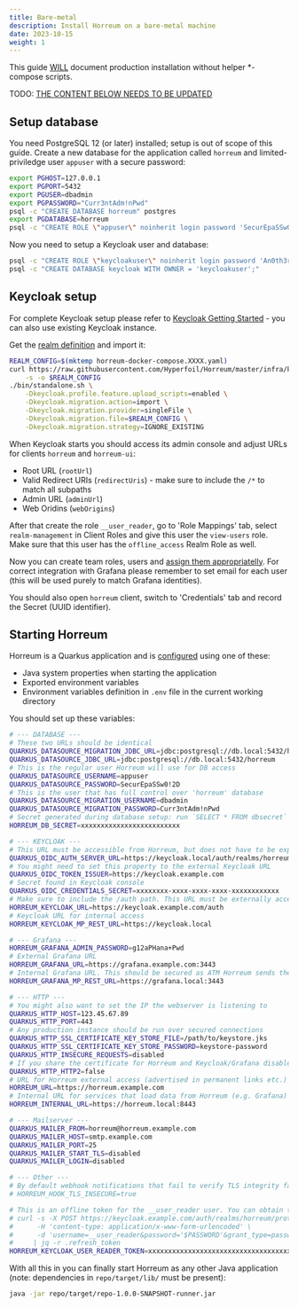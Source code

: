 ```yaml
---
title: Bare-metal
description: Install Horreum on a bare-metal machine
date: 2023-10-15
weight: 1
---
```



This guide [WILL](https://github.com/RedHatPerf/project-tracking/issues/393) document production installation without helper \*-compose scripts.

TODO: [THE CONTENT BELOW NEEDS TO BE UPDATED](https://github.com/RedHatPerf/project-tracking/issues/393)

## Setup database

You need PostgreSQL 12 (or later) installed; setup is out of scope of this guide. Create a new database for the application called `horreum` and limited-priviledge user `appuser` with a secure password:

```bash
export PGHOST=127.0.0.1
export PGPORT=5432
export PGUSER=dbadmin
export PGPASSWORD="Curr3ntAdm!nPwd"
psql -c "CREATE DATABASE horreum" postgres
export PGDATABASE=horreum
psql -c "CREATE ROLE \"appuser\" noinherit login password 'SecurEpaSSw0!2D';" postgres
```

Now you need to setup a Keycloak user and database:

```bash
psql -c "CREATE ROLE \"keycloakuser\" noinherit login password 'An0th3rPA55w0rD';"
psql -c "CREATE DATABASE keycloak WITH OWNER = 'keycloakuser';"
```

## Keycloak setup

For complete Keycloak setup please refer to [Keycloak Getting Started](https://www.keycloak.org/docs/latest/getting_started/index.html) - you can also use existing Keycloak instance.

Get the [realm definition](https://github.com/Hyperfoil/Horreum/blob/master/infra/keycloak-horreum.json) and import it:

```bash
REALM_CONFIG=$(mktemp horreum-docker-compose.XXXX.yaml)
curl https://raw.githubusercontent.com/Hyperfoil/Horreum/master/infra/keycloak-horreum.json \
    -s -o $REALM_CONFIG
./bin/standalone.sh \
    -Dkeycloak.profile.feature.upload_scripts=enabled \
    -Dkeycloak.migration.action=import \
    -Dkeycloak.migration.provider=singleFile \
    -Dkeycloak.migration.file=$REALM_CONFIG \
    -Dkeycloak.migration.strategy=IGNORE_EXISTING
```

When Keycloak starts you should access its admin console and adjust URLs for clients `horreum` and `horreum-ui`:

- Root URL (`rootUrl`)
- Valid Redirect URIs (`redirectUris`) - make sure to include the `/*` to match all subpaths
- Admin URL (`adminUrl`)
- Web Oridins (`webOrigins`)

After that create the role `__user_reader`, go to 'Role Mappings' tab, select `realm-management` in Client Roles and give this user the `view-users` role. Make sure that this user has the `offline_access` Realm Role as well.

Now you can create team roles, users and [assign them appropriatelly](user_management.html). For correct integration with Grafana please remember to set email for each user (this will be used purely to match Grafana identities).

You should also open `horreum` client, switch to 'Credentials' tab and record the Secret (UUID identifier).

## Starting Horreum

Horreum is a Quarkus application and is [configured](https://quarkus.io/guides/config#overriding-properties-at-runtime) using one of these:

- Java system properties when starting the application
- Exported environment variables
- Environment variables definition in `.env` file in the current working directory

You should set up these variables:

```bash
# --- DATABASE ---
# These two URLs should be identical
QUARKUS_DATASOURCE_MIGRATION_JDBC_URL=jdbc:postgresql://db.local:5432/horreum
QUARKUS_DATASOURCE_JDBC_URL=jdbc:postgresql://db.local:5432/horreum
# This is the regular user Horreum will use for DB access
QUARKUS_DATASOURCE_USERNAME=appuser
QUARKUS_DATASOURCE_PASSWORD=SecurEpaSSw0!2D
# This is the user that has full control over 'horreum' database
QUARKUS_DATASOURCE_MIGRATION_USERNAME=dbadmin
QUARKUS_DATASOURCE_MIGRATION_PASSWORD=Curr3ntAdm!nPwd
# Secret generated during database setup: run `SELECT * FROM dbsecret` as DB admin
HORREUM_DB_SECRET=xxxxxxxxxxxxxxxxxxxxxxxxx

# --- KEYCLOAK ---
# This URL must be accessible from Horreum, but does not have to be exposed to the world
QUARKUS_OIDC_AUTH_SERVER_URL=https://keycloak.local/auth/realms/horreum
# You might need to set this property to the external Keycloak URL
QUARKUS_OIDC_TOKEN_ISSUER=https://keycloak.example.com
# Secret found in Keycloak console
QUARKUS_OIDC_CREDENTIALS_SECRET=xxxxxxxx-xxxx-xxxx-xxxx-xxxxxxxxxxxx
# Make sure to include the /auth path. This URL must be externally accessible.
HORREUM_KEYCLOAK_URL=https://keycloak.example.com/auth
# Keycloak URL for internal access
HORREUM_KEYCLOAK_MP_REST_URL=https://keycloak.local

# --- Grafana ---
HORREUM_GRAFANA_ADMIN_PASSWORD=g12aPHana+Pwd
# External Grafana URL
HORREUM_GRAFANA_URL=https://grafana.example.com:3443
# Internal Grafana URL. This should be secured as ATM Horreum sends the credentials using Basic auth.
HORREUM_GRAFANA_MP_REST_URL=https://grafana.local:3443

# --- HTTP ---
# You might also want to set the IP the webserver is listening to
QUARKUS_HTTP_HOST=123.45.67.89
QUARKUS_HTTP_PORT=443
# Any production instance should be run over secured connections
QUARKUS_HTTP_SSL_CERTIFICATE_KEY_STORE_FILE=/path/to/keystore.jks
QUARKUS_HTTP_SSL_CERTIFICATE_KEY_STORE_PASSWORD=keystore-password
QUARKUS_HTTP_INSECURE_REQUESTS=disabled
# If you share the certificate for Horreum and Keycloak/Grafana disable HTTP/2 to avoid connection coalescing
QUARKUS_HTTP_HTTP2=false
# URL for Horreum external access (advertised in permanent links etc.)
HORREUM_URL=https://horreum.example.com
# Internal URL for services that load data from Horreum (e.g. Grafana)
HORREUM_INTERNAL_URL=https://horreum.local:8443

# --- Mailserver ---
QUARKUS_MAILER_FROM=horreum@horreum.example.com
QUARKUS_MAILER_HOST=smtp.example.com
QUARKUS_MAILER_PORT=25
QUARKUS_MAILER_START_TLS=disabled
QUARKUS_MAILER_LOGIN=disabled

# --- Other ---
# By default webhook notifications that fail to verify TLS integrity fail; set this to ignore verification result.
# HORREUM_HOOK_TLS_INSECURE=true

# This is an offline token for the __user_reader user. You can obtain that with
# curl -s -X POST https://keycloak.example.com/auth/realms/horreum/protocol/openid-connect/token \
#      -H 'content-type: application/x-www-form-urlencoded' \
#      -d 'username=__user_reader&password='$PASSWORD'&grant_type=password&client_id=horreum-ui&scope=offline_access' \
#     | jq -r .refresh_token
HORREUM_KEYCLOAK_USER_READER_TOKEN=xxxxxxxxxxxxxxxxxxxxxxxxxxxxxxxxxxxx
```

With all this in you can finally start Horreum as any other Java application (note: dependencies in `repo/target/lib/` must be present):

```bash
java -jar repo/target/repo-1.0.0-SNAPSHOT-runner.jar
```
